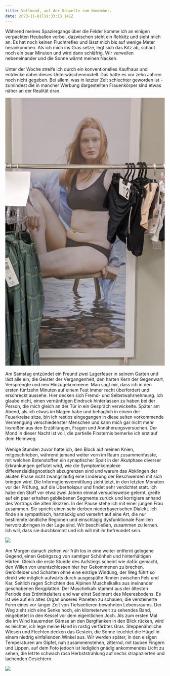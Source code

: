 ```yaml
---
title: Vollmond, auf der Schwelle zum November.
date: 2023-11-01T19:33:13.141Z
---
```

Während meines Spaziergangs über die Felder komme ich an einigen verpackten Heuballen vorbei, dazwischen steht ein Rehkitz und sieht mich an. Es hat noch keinen Fluchtreflex und lässt mich bis auf wenige Meter herankommen. Als ich mich ins Gras setze, legt sich das Kitz ab, schaut noch ein paar Minuten und wird dann schläfrig. Wir verweilen nebeneinander und die Sonne wärmt meinen Nacken.\
\
Unter der Woche streife ich durch ein konventionelles Kaufhaus und entdecke dabei dieses Unterwäschenmodell. Das hätte es vor zehn Jahren noch nicht gegeben. Bei allem, was in letzter Zeit schlechter geworden ist - zumindest die in mancher Werbung dargestellten Frauenkörper sind etwas näher an der Realität dran.

![](/uploads/bauch.jpg)

Am Samstag entzündet ein Freund zwei Lagerfeuer in seinem Garten und lädt alle ein; die Geister der Vergangenheit, den harten Kern der Gegenwart, Versprengte und neu Hinzugekommene. Man sagt mir, dass ich in den ersten fünfzehn Minuten auf einem Fest immer recht überfordert und erschreckt aussehe. Hier decken sich Fremd- und Selbstwahrnehmung. Ich glaube nicht, einen vernünftigen Eindruck hinterlassen zu haben bei der Person, die mich gleich an der Tür in ein Gespräch verwickelte. Später am Abend, als ich etwas im Magen habe und behaglich in einem der Feuerkreise sitze, bin ich restlos eingegangen in diese selten vorkommende Vermengung verschiedenster Menschen und kann mich gar nicht mehr losreißen aus den Erzählungen, Fragen und Annäherungsversuchen. Der Mond in dieser Nacht ist voll, die partielle Finsternis bemerke ich erst auf dem Heimweg.\
\
Wenige Stunden zuvor hatte ich, den Block auf meinen Knien, mitgeschrieben, während jemand weiter vorn im Raum zusammenfasste, mit welchen Botenstoffen ein synaptischer Spalt in der Akutphase diverser Erkrankungen geflutet wird, wie die Symptomkomplexe differenzialdiagnostisch abzugrenzen sind und warum das Abklingen der akuten Phase nicht zwangsläufig eine Linderung der Beschwerden mit sich bringen wird. Die Informationsvermittlung zieht jetzt, in den letzten Monaten vor der Prüfung, auf die Überholspur und findet sehr verdichtet statt. Ich habe den Stoff vor etwa zwei Jahren einmal versuchsweise gelernt, greife auf ein paar erhalten gebliebenen Segmente zurück und korrigiere anhand des Vortrags die alten Skizzen. In der Pause stehe ich mit einer jungen Frau zusammen. Sie spricht einen sehr derben niederbayerischen Dialekt. Ich finde sie sympathisch, hartnäckig und versehrt auf eine Art, die nur bestimmte ländliche Regionen und einschlägig dysfunktionale Familien hervorzubringen in der Lage sind. Wir beschließen, zusammen zu lernen. Ich will, dass sie durchkommt und ich will mit ihr befreundet sein.

![](/uploads/rohan_2.jpg)

Am Morgen danach ziehen wir früh los in eine weiter entfernt gelegene Gegend, einen Gebirgszug von samtiger Schönheit und hinterhältigen Härten. Gleich die erste Stunde des Aufstiegs scheint wie dafür gemacht, den Willen von unentschlossen hier her Gekommenen zu brechen. Geröllfelder und Scharten ohne eine einzige Windung, der Weg führt so direkt wie möglich aufwärts durch ausgespülte Rinnen zwischen Fels und Kar. Seitlich ragen Schichten des Alpinen Muschelkalks aus ineinander geschobenen Bergplatten. Der Muschelkalk stammt aus der ältesten Periode des Erdmittelalters und war einst Sediment des Meeresbodens. Es ist wie auf ein altes Organ unseres Planeten zu schauen, die versteinerte Form eines vor langer Zeit von Tiefseetieren bewohnten Lebensraums. Der Weg zieht sich eine Senke hoch, ein kilometerweit zu sehendes Band, eingebettet in den Kessel vor dem eigentlichen Joch. Als zum ersten Mal die im Wind kauernden Gämse an den Bergflanken in den Blick rücken, wird es leichter, ich lege meine Hand in rostig verfärbtes Gras. Steppenähnliche Wiesen und Flechten decken das Gestein, die Sonne leuchtet die Hügel in einem niedrig einfallenden Winkel aus. Wir werden später, in den eisigen Temperaturen am Gipfel, nah zusammenstehen, zitternd, mit tauben Fingern und Lippen, auf dem Foto jedoch ist lediglich gnädig ankommendes Licht zu sehen, die letzte schwach rosa Herbststrahlung auf sechs strapazierten und lachenden Gesichtern.

![](/uploads/rohan_1.jpg)

![]()